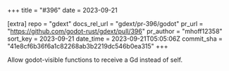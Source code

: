 +++
title = "#396"
date = 2023-09-21

[extra]
repo = "gdext"
docs_rel_url = "gdext/pr-396/godot"
pr_url = "https://github.com/godot-rust/gdext/pull/396"
pr_author = "mhoff12358"
sort_key = 2023-09-21
date_time = 2023-09-21T05:05:06Z
commit_sha = "41e8cf6b36f6a1c82268ab3b2219dc546b0ea315"
+++

Allow godot-visible functions to receive a Gd instead of self.
